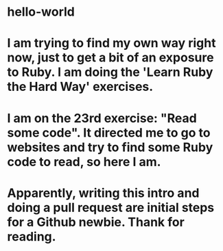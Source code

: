 # hello-world
# I am trying to find my own way right now, just to get a bit of an exposure to Ruby. I am doing the 'Learn Ruby the Hard Way' exercises. 
# I am on the 23rd exercise: "Read some code". It directed me to go to websites and try to find some Ruby code to read, so here I am.
# Apparently, writing this intro and doing a pull request are initial steps for a Github newbie. Thank for reading.

